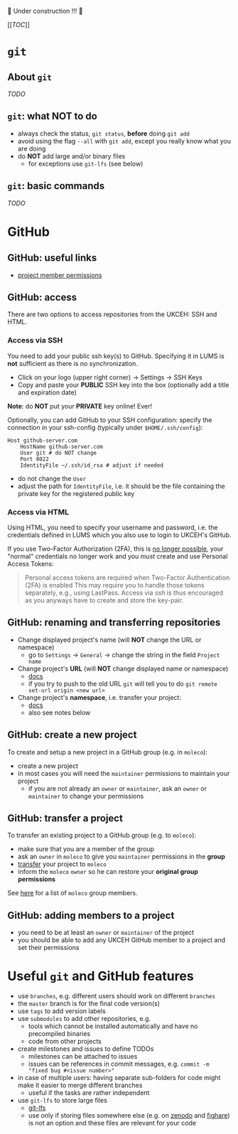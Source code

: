 :construction: Under construction !!! :construction:

[[_TOC_]]

# `git`

## About `git`

*TODO*

## `git`: what NOT to do

- always check the status, `git status`, **before** doing `git add`
- avoid using the flag `--all` with `git add`, except you really know what you are doing
- do **NOT** add large and/or binary files
  - for exceptions use `git-lfs` (see below)

## `git`: basic commands

*TODO*

# GitHub

## GitHub: useful links

- [project member permissions](https://docs.github.com/en/repositories/managing-your-repositorys-settings-and-features/managing-repository-settings/managing-teams-and-people-with-access-to-your-repository)

## GitHub: access

There are two options to access repositories from the UKCEH: SSH and HTML.

### Access via SSH

You need to add your public ssh key(s) to GitHub.
Specifying it in LUMS is **not** sufficient as there is no synchronization.

- Click on your logo (upper right corner) -> Settings -> SSH Keys
- Copy and paste your **PUBLIC** SSH key into the box (optionally add a title and expiration date)

**Note**: do **NOT** put your **PRIVATE** key online! Ever!

Optionally, you can add GitHub to your SSH configuration: specify the connection in your ssh-config (typically under `$HOME/.ssh/config`):

```
Host github-server.com
    HostName github-server.com
    User git # do NOT change
    Port 8022
    IdentityFile ~/.ssh/id_rsa # adjust if needed
```

- do not change the `User`
- adjust the path for `IdentityFile`, i.e. it should be the file containing the private key for the registered public key

### Access via HTML

Using HTML, you need to specify your username and password, i.e. the credentials defined in LUMS which you also use to login to UKCEH's GitHub.

If you use Two-Factor Authorization (2FA), this is [no longer possible](https://docs.github.com/ee/user/profile/personal_access_tokens.html), your "normal" credentials no longer work and you *must* create and use Personal Access Tokens:

> Personal access tokens are required when Two-Factor Authentication (2FA) is enabled
> This may require you to handle those tokens separately, e.g., using LastPass.
> Access via *ssh* is thus encouraged as you anyways have to create and store the key-pair.

## GitHub: renaming and transferring repositories

- Change displayed project's name (will **NOT** change the URL or namespace)
  - go to `Settings` -> `General` -> change the string in the field `Project name`
- Change project's **URL** (will **NOT** change displayed name or namespace)
  - [docs](https://docs.github.com/12.10/ee/user/project/settings/#renaming-a-repository)
  - if you try to push to the old URL `git` will tell you to do `git remote set-url origin <new url>`
- Change project's **namespace**, i.e. transfer your project:
  - [docs](https://docs.github.com/12.10/ee/user/project/settings/#transferring-an-existing-project-into-another-namespace)
  - also see notes below

## GitHub: create a new project

To create and setup a new project in a GitHub group (e.g. in `moleco`):

- create a new project
- in most cases you will need the `maintainer` permissions to maintain your project
  - if you are not already an `owner` or `maintainer`, ask an `owner` or `maintainer` to change your permissions

## GitHub: transfer a project

To transfer an existing project to a GitHub group (e.g. to `moleco`):

- make sure that you are a member of the group
- ask an `owner` in `moleco` to give you `maintainer` permissions in the **group**
- [transfer](https://docs.github.com/12.10/ee/user/project/settings/#transferring-an-existing-project-into-another-namespace) your project to `moleco`
- inform the `moleco` `owner` so he can restore your **original group permissions**

See [here](https://github.com/groups/moleco/-/group_members) for a list of `moleco` group members.

## GitHub: adding members to a project

- you need to be at least an `owner` or `maintainer` of the project
- you should be able to add any UKCEH GitHub member to a project and set their permissions

# Useful `git` and GitHub features

- use `branches`, e.g. different users should work on different `branches`
- the `master` branch is for the final code version(s)
- use `tags` to add version labels
- use `submodules` to add other repositories, e.g.
  - tools which cannot be installed automatically and have no precompiled binaries
  - code from other projects
- create milestones and issues to define TODOs
  - milestones can be attached to issues
  - issues can be references in commit messages, e.g. `commit -m "fixed bug #<issue number>"`
- in case of multiple users: having separate sub-folders for code might make it easier to merge different branches
  - useful if the tasks are rather independent
- use `git-lfs` to store large files
  - [git-lfs](https://git-lfs.github.com/)
  - use only if storing files somewhere else (e.g. on [zenodo](https://zenodo.org/) and [fighare](https://figshare.com/)) is not an option and these files are relevant for your code
